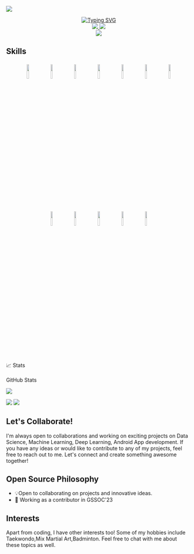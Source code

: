 ![](https://komarev.com/ghpvc/?username=itz-sayak&style=for-the-badge)
<p align="center">
<a href="https://github.com/itz-sayak">
    <img src="https://readme-typing-svg.demolab.com?font=Georgia&size=18&duration=2000&pause=100&multiline=true&width=500&height=80&lines=Sayak+Dutta;Electrical Engineer+%7C+NIT SIKKIM+%7C+GSSOC'23;AI+%7C+Computer+Vision+%7C+Bots%7C+Software Development" alt="Typing SVG" />
</a>
<br/>


<a href="https://www.linkedin.com/in/sayak-dutta-007abcdefg/">
    <img src="https://img.shields.io/badge/-Linkedin-blue?style=flat-square&logo=linkedin">
</a>
<a href="mailto:b200122@nitsikkim.ac.in">
    <img src="https://img.shields.io/badge/-Email-red?style=flat-square&logo=gmail&logoColor=white">
</a>
<br/>

<a href="https://github.com/drkostas">
    <img src="https://github-stats-alpha.vercel.app/api?username=itz-sayak&cc=22272e&tc=37BCF6&ic=fff&bc=0000">
</a>

## Skills
<p align="center">
	<img width="10%" style="padding:5px" src="https://img.icons8.com/color/144/000000/java-coffee-cup-logo.png"/>
	<img width="10%" style="padding:5px" src="https://img.icons8.com/color/144/000000/python.png"/>
	<img width="10%" style="padding:5px" src="https://img.icons8.com/color/144/000000/html-5.png"/>
	<img width="10%" style="padding:5px" src="https://img.icons8.com/color/144/000000/css3.png"/>
        <img width="10%" style="padding:5px" src="https://img.icons8.com/color/144/000000/git.png"/>
	<img width="10%" style="padding:5px" src="https://img.icons8.com/color/144/000000/github.png"/>
        <img width="10%" style="padding:5px" src="https://img.icons8.com/color/144/000000/linux.png"/>
	<img width="10%" style="padding:5px" src="https://img.icons8.com/color/144/000000/mongodb.png"/>
        <img width="10%" style="padding:5px" src="https://img.icons8.com/color/144/000000/mysql-logo.png"/>
	<img width="10%" style="padding:5px" src="https://img.icons8.com/color/144/000000/amazon-web-services.png"/>
        <img width="10%" style="padding:5px" src="https://img.icons8.com/color/144/000000/metasploit.png"/>
	<img width="10%" style="padding:5px" src="https://img.icons8.com/color/144/000000/tensorflow.png"/>

<summary>📈 Stats</summary>
  <br>
 GitHub Stats

 
 ![](http://github-profile-summary-cards.vercel.app/api/cards/profile-details?username=itz-sayak&theme=dracula) 

![](http://github-profile-summary-cards.vercel.app/api/cards/repos-per-language?username=itz-sayak&theme=dracula) 
![](http://github-profile-summary-cards.vercel.app/api/cards/most-commit-language?username=itz-sayak&theme=dracula)
  <br>

## Let's Collaborate!

I'm always open to collaborations and working on exciting projects on Data Science, Machine Learning, Deep Learning, Android App development. If you have any ideas or would like to contribute to any of my projects, feel free to reach out to me. Let's connect and create something awesome together!

## Open Source Philosophy

* 💡Open to collaborating on projects and innovative ideas. 
*  🌱 Working as a contributor in GSSOC'23
  
## Interests

Apart from coding, I have other interests too! Some of my hobbies include Taekwondo,Mix Martial Art,Badminton. Feel free to chat with me about these topics as well.

